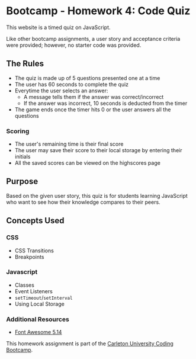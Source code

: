 # Bootcamp - Homework 4: Code Quiz
This website is a timed quiz on JavaScript. 

Like other bootcamp assignments, a user story and acceptance criteria were provided; however, no starter code was provided. 

## The Rules
- The quiz is made up of 5 questions presented one at a time
- The user has 60 seconds to complete the quiz
- Everytime the user selects an answer:
  - A message tells them if the answer was correct/incorrect
  - If the answer was incorrect, 10 seconds is deducted from the timer
- The game ends once the timer hits 0 or the user answers all the questions

### Scoring
- The user's remaining time is their final score
- The user may save their score to their local storage by entering their initials
- All the saved scores can be viewed on the highscores page

## Purpose
Based on the given user story, this quiz is for students learning JavaScript who want to see how their knowledge compares to their peers. 

## Concepts Used
### CSS
- CSS Transitions
- Breakpoints

### Javascript
- Classes
- Event Listeners
- `setTimeout`/`setInterval`
- Using Local Storage

### Additional Resources
- [Font Awesome 5.14](https://fontawesome.com/)

This homework assignment is part of the [Carleton University Coding Bootcamp](https://bootcamp.carleton.ca/).